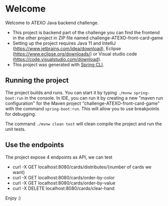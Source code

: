 # Welcome
Welcome to ATEXO Java backend challenge.

* This project is backend part of the challenge you can find the frontend in the other project in ZIP file named challenge-ATEXO-front-card-game
* Setting up the project requires Java 11 and IntelliJ (https://www.jetbrains.com/idea/download), Eclipse (https://www.eclipse.org/downloads/) or Visual studio code (https://code.visualstudio.com/download).
* This project was generated with [Spring CLI](https://start.spring.io/).

## Running the project

The project builds and runs. You can start it by typing `./mvnw spring-boot:run` in the console. In IDE, you can run it by creating a new "maven run configuration" for the Maven project "challenge-ATEXO-front-card-game" with the command `spring-boot:run`. This will allow you to use breakpoints for debugging.

The command `./mvnw clean test` will clean compile the project and run the unit tests.

## Use the endpoints

The project expose 4 endpoints as API, we can test 

* curl -X GET localhost:8080/cards/distributes/{number of cards we want}
* curl -X GET localhost:8080/cards/order-by-color
* curl -X GET localhost:8080/cards/order-by-value
* curl -X DELETE localhost:8080/cards/clear-hand

Enjoy :) 

